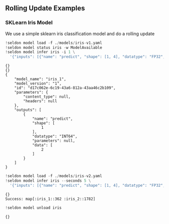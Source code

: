## Rolling Update Examples


### SKLearn Iris Model

We use a simple sklearn iris classification model and do a rolling update


```python
!seldon model load -f ./models/iris-v1.yaml
!seldon model status iris -w ModelAvailable 
!seldon model infer iris -i 1 \
  '{"inputs": [{"name": "predict", "shape": [1, 4], "datatype": "FP32", "data": [[1, 2, 3, 4]]}]}' 
```

    {}
    {}
    {
    	"model_name": "iris_1",
    	"model_version": "1",
    	"id": "d17c062e-6c19-43a6-812a-43aa46c2b109",
    	"parameters": {
    		"content_type": null,
    		"headers": null
    	},
    	"outputs": [
    		{
    			"name": "predict",
    			"shape": [
    				1
    			],
    			"datatype": "INT64",
    			"parameters": null,
    			"data": [
    				2
    			]
    		}
    	]
    }



```python
!seldon model load -f ./models/iris-v2.yaml
!seldon model infer iris --seconds 5 \
  '{"inputs": [{"name": "predict", "shape": [1, 4], "datatype": "FP32", "data": [[1, 2, 3, 4]]}]}' 
```

    {}
    Success: map[:iris_1::362 :iris_2::1782]



```python
!seldon model unload iris
```

    {}



```python

```
